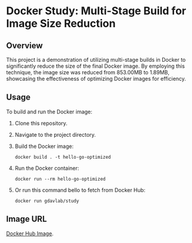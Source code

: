 # Docker Study: Multi-Stage Build for Image Size Reduction

## Overview

This project is a demonstration of utilizing multi-stage builds in Docker to significantly reduce the size of the final Docker image. By employing this technique, the image size was reduced from 853.00MB to 1.89MB, showcasing the effectiveness of optimizing Docker images for efficiency.

## Usage
To build and run the Docker image:

1. Clone this repository.
2. Navigate to the project directory.
3. Build the Docker image:
    ```
    docker build . -t hello-go-optimized

    ```
4. Run the Docker container:
    ```
    docker run --rm hello-go-optimized
    
    ```
5. Or run this command bello to fetch from Docker Hub:

    ```
    docker run gdavlab/study
    
    ```


## Image URL
[Docker Hub Image](https://hub.docker.com/repository/docker/gdavlab/study/general).